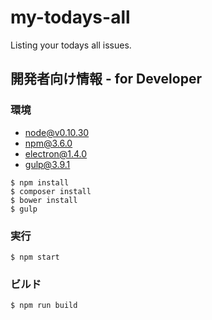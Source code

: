 # my-todays-all

Listing your todays all issues.

## 開発者向け情報 - for Developer

### 環境

- node@v0.10.30
- npm@3.6.0
- electron@1.4.0
- gulp@3.9.1

```
$ npm install
$ composer install
$ bower install
$ gulp
```

### 実行

```
$ npm start
```

### ビルド

```
$ npm run build
```
